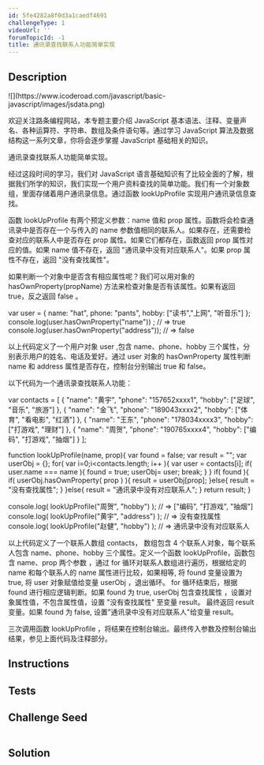 ```yaml
---
id: 5fe4282a8f0d3a1caedf4691
challengeType: 1
videoUrl: ''
forumTopicId: -1
title: 通讯录查找联系人功能简单实现
---
```


## Description
<section id='description'>
![](https://www.icoderoad.com/javascript/basic-javascript/images/jsdata.png)

欢迎关注路条编程网站，本专题主要介绍 JavaScript 基本语法、注释、变量声名、各种运算符、字符串、数组及条件语句等。通过学习 JavaScript 算法及数据结构这一系列文章，你将会逐步掌握 JavaScript 基础相关的知识。
	
通讯录查找联系人功能简单实现。

经过这段时间的学习，我们对 JavaScript 语言基础知识有了比较全面的了解，根据我们所学的知识，我们实现一个用户资料查找的简单功能。我们有一个对象数组，里面存储着用户通讯录信息。通过函数 lookUpProfile 实现用户通讯录信息查找。

函数 lookUpProfile 有两个预定义参数：name 值和 prop 属性。函数将会检查通讯录中是否存在一个与传入的 name 参数值相同的联系人。如果存在，还需要检查对应的联系人中是否存在 prop 属性。如果它们都存在，函数返回 prop 属性对应的值。如果 name 值不存在，返回 "通讯录中没有对应联系人"。如果 prop 属性不存在，返回 "没有查找属性"。

如果判断一个对象中是否含有相应属性呢？我们可以用对象的 hasOwnProperty(propName) 方法来检查对象是否有该属性。如果有返回 true，反之返回 false 。


var user = {
  name: "hat",
  phone: "pants",
  hobby: ["读书","上网", "听音乐"]
};
console.log(user.hasOwnProperty("name")) ; // => true
console.log(user.hasOwnProperty("address")); // => false

以上代码定义了一个用户对象 user ,包含 name、phone、hobby 三个属性，分别表示用户的姓名、电话及爱好。通过 user 对象的 hasOwnProperty 属性判断 name 和 address 属性是否存在，控制台分别输出 true 和 false。

以下代码为一个通讯录查找联系人功能：

var contacts = [
    {
        "name": "黄宇",
        "phone": "157652xxxx1",
        "hobby": ["足球", "音乐", "旅游"]
    },
    {
        "name": "金飞",
        "phone": "189043xxxx2",
        "hobby": ["体育", "看电影", "红酒"]
    },
    {
        "name": "王东",
        "phone": "178034xxxx3",
        "hobby": ["打游戏", "理财"]
    },
    {
        "name": "周贺",
        "phone": "190765xxxx4",
        "hobby": ["编码", "打游戏", "抽烟"]
    }
];


function lookUpProfile(name, prop){
  var found = false;
  var result = "";
  var userObj = {};
  for( var i=0;i<contacts.length; i++ ){
    var user = contacts[i];
    if( user.name === name ){
        found = true;
        userObj= user;
        break;
    }
  } 
  if( found ){
    if( userObj.hasOwnProperty( prop ) ){
      result = userObj[prop];
    }else{
      result = "没有查找属性";
    }
  }else{
    result = "通讯录中没有对应联系人";
  }
  return result;
}

console.log( lookUpProfile("周贺", "hobby") ); // => ["编码", "打游戏", "抽烟"]
console.log( lookUpProfile("黄宇", "address") ); // => 没有查找属性
console.log( lookUpProfile("赵健", "hobby") ); // => 通讯录中没有对应联系人

以上代码定义了一个联系人数组 contacts， 数组包含 4 个联系人对象，每个联系人包含 name、phone、hobby 三个属性。定义一个函数 lookUpProfile，函数包含 name、prop 两个参数 ，通过 for 循环对联系人数组进行遍历，根据给定的 name 和每个联系人的 name 属性进行比较，如果相等, 将 found 变量设置为 true, 将 user 对象赋值给变量 userObj ，退出循环。 for 循环结束后，根据 found 进行相应逻辑判断。如果 found 为 true,  userObj 包含查找属性 ，设置对象属性值，不包含属性值，设置 "没有查找属性" 至变量 result。 最终返回 result 变量。如果 found 为 false, 设置"通讯录中没有对应联系人"给变量 result。

三次调用函数 lookUpProfile ，将结果在控制台输出。最终传入参数及控制台输出结果，参见上面代码及注释部分。

</section>

## Instructions
<section id='instructions'>

</section>

## Tests
<section id='tests'>

</section>

## Challenge Seed
<section id='challengeSeed'>

<div id='js-seed'>

```js

```

</div>



</section>

## Solution
<section id='solution'>


</section>
